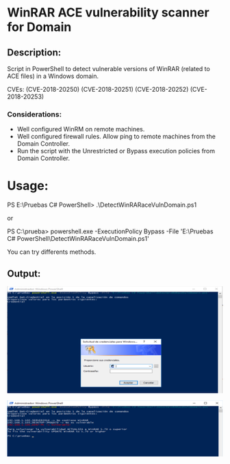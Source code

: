 # WinRAR ACE vulnerability scanner for Domain

## Description: 

Script in PowerShell to detect vulnerable versions of WinRAR (related to ACE files) in a Windows domain.

CVEs: (CVE-2018-20250) (CVE-2018-20251) (CVE-2018-20252) (CVE-2018-20253)

### Considerations:

- Well configured WinRM on remote machines.
- Well configured firewall rules. Allow ping to remote machines from the Domain Controller.
- Run the script with the Unrestricted or Bypass execution policies from Domain Controller.


# Usage: 

 PS E:\Pruebas C# PowerShell> .\DetectWinRARaceVulnDomain.ps1
 
 or
 
 PS C:\prueba> powershell.exe -ExecutionPolicy Bypass -File 'E:\Pruebas C# PowerShell\DetectWinRARaceVulnDomain.ps1'
 
 You can try differents methods.
 
 ## Output:

![](https://raw.githubusercontent.com/v3nt4n1t0/DetectWinRARaceVulnDomain.ps1/master/1.PNG)

![](https://raw.githubusercontent.com/v3nt4n1t0/DetectWinRARaceVulnDomain.ps1/master/2.PNG)
